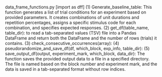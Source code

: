 data_frame_functions.py [import as dff]
(1) Generate_baseline_table: This function generates a list of trial conditions for an experiment based on provided parameters. It creates combinations of unit durations and repetition percentages, assigns a specific stimulus code for each combination, and specifies expected responses.
(2) get_df(table_name, table_dir): to read a tab-separated values (TSV) file into a Pandas DataFrame and return both the DataFrame and the number of rows (trials) it contains.
(3) check_consecutive_occurrences(array):
(4) pseudorandomize_and_save_df(df, which_block, exp_info, table_dir):
(5) save_output_df(output, experiment_mark, which_block, data_dir): The function saves the provided output data to a file in a specified directory. The file is named based on the block number and experiment mark, and the data is saved in a tab-separated format without row indices.
